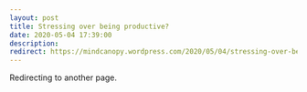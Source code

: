 ```yaml
---
layout: post
title: Stressing over being productive?
date: 2020-05-04 17:39:00
description:
redirect: https://mindcanopy.wordpress.com/2020/05/04/stressing-over-being-productive/
---
```


Redirecting to another page.
